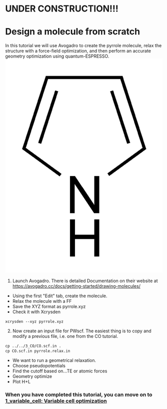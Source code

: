 # UNDER CONSTRUCTION!!!

# Design a molecule from scratch
In this tutorial we will use Avogadro to create the pyrrole molecule, relax the structure with a force-field optimization, and then perform an accurate geometry optimization using quantum-ESPRESSO.
    ![Pyrrole structure](Ref/Pyrrole_structure.png?raw=true "pyrrole")

  1. Launch Avogadro. There is detailed Documentation on their website at https://avogadro.cc/docs/getting-started/drawing-molecules/
  - Using the first "Edit" tab, create the molecule.
  - Relax the molecule with a FF
  - Save the XYZ format as pyrrole.xyz
  - Check it with Xcrysden 
  ```
  xcrysden --xyz pyrrole.xyz
  ```

  2. Now create an input file for PWscf. The easiest thing is to copy and modify a previous file, i.e. one from the CO tutorial.
  ```
  cp ../../3_CO/CO.scf.in .
  cp CO.scf.in pyrrole.relax.in
  ```
  - We want to run a geometrical relaxation.
  - Choose pseudopotentials
  - Find the cutoff based on...TE or atomic forces
  - Geometry optimize
  - Plot H+L

### When you have completed this tutorial, you can move on to [1_variable_cell: Variable cell optimization](../1_variable_cell)
